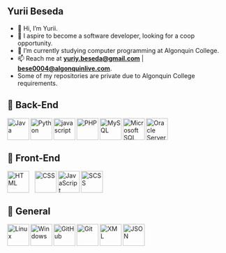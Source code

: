 ## Yurii Beseda

-   👋 Hi, I’m Yurii.
-   👀 I aspire to become a software developer, looking for a coop opportunity.
-   🏫 I’m currently studying computer programming at Algonquin College.
-   📫 Reach me at **yuriy.beseda@gmail.com** | **bese0004@algonquinlive.com**.
-   Some of my repositories are private due to Algonquin College requirements.

## 🤖 Back-End

<img title="Java" align="left" alt="Java" width="50px" src="https://cdn.jsdelivr.net/gh/devicons/devicon/icons/java/java-original-wordmark.svg"/>
<img title="Python" align="left" alt="Python" width="50px" src="https://cdn.jsdelivr.net/gh/devicons/devicon/icons/python/python-original.svg" />
<img title="JavaScript" align="left" alt="javascript" width="50px" src="https://cdn.jsdelivr.net/gh/devicons/devicon/icons/javascript/javascript-original.svg"/>
<img title="PHP" align="left" alt="PHP" width="50px" src="https://cdn.jsdelivr.net/gh/devicons/devicon/icons/php/php-original.svg"/>
<img title="MySQL" align="left" alt="MySQL" width="50px" src="https://cdn.jsdelivr.net/gh/devicons/devicon/icons/mysql/mysql-original-wordmark.svg"/>
<img title="Microfost SQL Server" align="left" alt="Microsoft SQL Server" width="50px" src="https://cdn.jsdelivr.net/gh/devicons/devicon/icons/microsoftsqlserver/microsoftsqlserver-plain-wordmark.svg" />
<img title="Oracle Server" alt="Oracle Server" width="50px" src="https://cdn.jsdelivr.net/gh/devicons/devicon/icons/oracle/oracle-original.svg" />

## 🤖 Front-End

<img title="HTML 5" align="left" alt="HTML" width="50px" style="padding-right:10px;" src="https://cdn.jsdelivr.net/gh/devicons/devicon/icons/html5/html5-original.svg"/>
<img title="CSS" align="left" alt="CSS" width="50px" src="https://cdn.jsdelivr.net/gh/devicons/devicon/icons/css3/css3-original.svg"/>
<img title="JavaScript" align="left" alt="JavaScript" width="50px" src="https://cdn.jsdelivr.net/gh/devicons/devicon/icons/javascript/javascript-original.svg"/>
<img title="SCSS" alt="SCSS" width="50px" src="https://cdn.jsdelivr.net/gh/devicons/devicon/icons/sass/sass-original.svg"/>

## 🤖 General

<img title="Linux" align="left" alt="Linux" width="50px" src="https://cdn.jsdelivr.net/gh/devicons/devicon/icons/linux/linux-original.svg" />
<img title="Windows" align="left" alt="Windows" width="50px" src="https://cdn.jsdelivr.net/gh/devicons/devicon/icons/windows8/windows8-original.svg" />
<img title="GitHub" align="left" alt="GitHub" width="50px" src="https://cdn.jsdelivr.net/gh/devicons/devicon/icons/github/github-original.svg"/>
<img title="Git" align="left" alt="Git" width="50px" src="https://cdn.jsdelivr.net/gh/devicons/devicon/icons/git/git-original.svg"/>
<img title="XML" align="left" alt="XML" width="50px" src="https://www.svgrepo.com/show/31053/xml.svg"/>
<img title="JSON" align="left" alt="JSON" width="50px" src="https://cdn-icons-png.flaticon.com/512/136/136525.png"/>

<br/>

